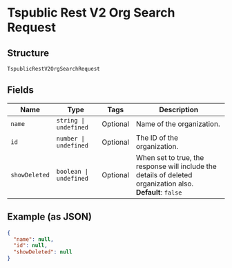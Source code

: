 
# Tspublic Rest V2 Org Search Request

## Structure

`TspublicRestV2OrgSearchRequest`

## Fields

| Name | Type | Tags | Description |
|  --- | --- | --- | --- |
| `name` | `string \| undefined` | Optional | Name of the organization. |
| `id` | `number \| undefined` | Optional | The ID of the organization. |
| `showDeleted` | `boolean \| undefined` | Optional | When set to true, the response will include the details of deleted organization also.<br>**Default**: `false` |

## Example (as JSON)

```json
{
  "name": null,
  "id": null,
  "showDeleted": null
}
```

